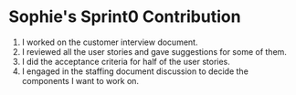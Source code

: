 # Sophie's Sprint0 Contribution

1. I worked on the customer interview document.
2. I reviewed all the user stories and gave suggestions for some of them.
3. I did the acceptance criteria for half of the user stories. 
4. I engaged in the staffing document discussion to decide the components I want to work on.